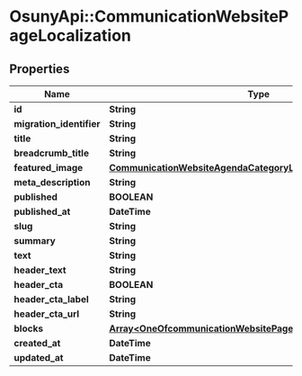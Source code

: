# OsunyApi::CommunicationWebsitePageLocalization

## Properties
Name | Type | Description | Notes
------------ | ------------- | ------------- | -------------
**id** | **String** |  | [optional] 
**migration_identifier** | **String** |  | [optional] 
**title** | **String** |  | [optional] 
**breadcrumb_title** | **String** |  | [optional] 
**featured_image** | [**CommunicationWebsiteAgendaCategoryLocalizationFeaturedImage**](CommunicationWebsiteAgendaCategoryLocalizationFeaturedImage.md) |  | [optional] 
**meta_description** | **String** |  | [optional] 
**published** | **BOOLEAN** |  | [optional] 
**published_at** | **DateTime** |  | [optional] 
**slug** | **String** |  | [optional] 
**summary** | **String** |  | [optional] 
**text** | **String** |  | [optional] 
**header_text** | **String** |  | [optional] 
**header_cta** | **BOOLEAN** |  | [optional] 
**header_cta_label** | **String** |  | [optional] 
**header_cta_url** | **String** |  | [optional] 
**blocks** | [**Array&lt;OneOfcommunicationWebsitePageLocalizationBlocksItems&gt;**](.md) |  | [optional] 
**created_at** | **DateTime** |  | [optional] 
**updated_at** | **DateTime** |  | [optional] 

